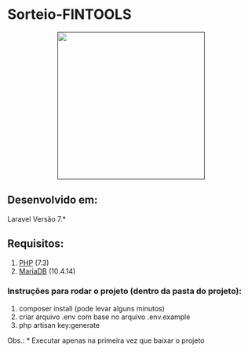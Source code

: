 # Sorteio-FINTOOLS

<p style="text-align: center;">
    <a href="" target="_blank">
        <img src="https://encrypted-tbn0.gstatic.com/images?q=tbn%3AANd9GcQIAOtqQ5is5vwbcEn0ZahZfMxz1QIeAYtFfnLdkCXu1sqAGbnX" width="300">
    </a>
</p>

## Desenvolvido em:
Laravel Versão 7.*

## Requisitos:
1. [PHP](https://www.php.net/) (7.3)
2. [MariaDB](https://mariadb.org/) (10.4.14)

### Instruções para rodar o projeto (dentro da pasta do projeto):

1. composer install (pode levar alguns minutos)
2. criar arquivo .env com base no arquivo .env.example
3. php artisan key:generate

Obs.: * Executar apenas na primeira vez que baixar o projeto
